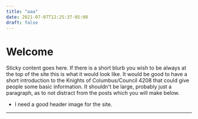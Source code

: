 ```yaml
---
title: "aaa"
date: 2021-07-07T12:25:37-05:00
draft: false
---
```


# Welcome

Sticky content goes here. If there is a short blurb you wish to be always at the top of the site this is what it would look like. It would be good to have a short introduction to the Knights of Columbus/Council 4208 that could give people some basic information. It shouldn't be large, probably just a paragraph, as to not distract from the posts which you will make below.

- I need a good header image for the site.

---
